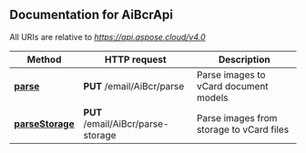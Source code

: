 
## Documentation for AiBcrApi

All URIs are relative to *https://api.aspose.cloud/v4.0*

Method | HTTP request | Description
------ | ------------ | -----------
 [**parse**](AiBcrApi.md#parse) | **PUT** /email/AiBcr/parse | Parse images to vCard document models             
 [**parseStorage**](AiBcrApi.md#parseStorage) | **PUT** /email/AiBcr/parse-storage | Parse images from storage to vCard files             


    
